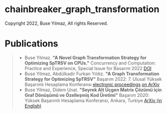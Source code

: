 # chainbreaker_graph_transformation
Copyright 2022, Buse Yılmaz, All rights Reserved.

# Publications
> * Buse Yilmaz.
> **"A Novel Graph Transformation Strategy for Optimizing SpTRSV on CPUs."**
> Concurrency and Computation: Practice and Experience, Special Issue for Basarım 2022 [DOI](https://doi.org/10.1002/cpe.7761)
> * Buse Yilmaz, Abdülkadir Furkan Yıldız.
> **"A Graph Transformation Strategy for Optimizing SpTRSV"**
> Başarım 2022: 7. Ulusal Yüksek Başarımlı Hesaplama Konferansı [electronic proceedings](https://indico.truba.gov.tr/event/50/attachments/231/457/BASARIM2022_Proceedings.pdf) 
> [on ArXiv](https://doi.org/10.48550/arXiv.2206.05843)
> * Buse Yilmaz, Didem Unat.
> **"Seyrek Alt Üçgen Matris Çözümü için Graf Dönüşümü ve Özelleşmiş Kod Üretimi"**
> Başarım 2020: Yüksek Başarımlı Hesaplama Konferansı, Ankara, Turkiye 
> [ArXiv (in English)](https://arxiv.org/abs/2103.11445)

